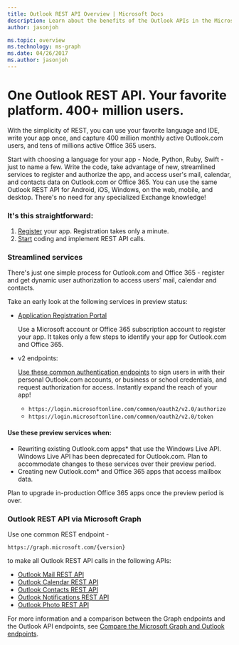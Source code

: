 ```yaml
---
title: Outlook REST API Overview | Microsoft Docs
description: Learn about the benefits of the Outlook APIs in the Microsoft Graph.
author: jasonjoh

ms.topic: overview
ms.technology: ms-graph
ms.date: 04/26/2017
ms.author: jasonjoh
---
```


# One Outlook REST API. Your favorite platform. 400+ million users.

With the simplicity of REST, you can use your favorite language and IDE, write your app once, and capture 400 million monthly active Outlook.com users, and tens of millions active Office 365 users.

Start with choosing a language for your app - Node, Python, Ruby, Swift - just to name a few. Write the code, take advantage of new, streamlined services to register and authorize the app, and access user's mail, calendar, and contacts data on Outlook.com or Office 365. You can use the same Outlook REST API for Android, iOS, Windows, on the web, mobile, and desktop. There's no need for any specialized Exchange knowledge!

### It's this straightforward:

1. [Register](https://apps.dev.microsoft.com/) your app. Registration takes only a minute.
1. [Start](get-started.md) coding and implement REST API calls.

### Streamlined services

There's just one simple process for Outlook.com and Office 365 - register and get dynamic user authorization to access users’ mail, calendar and contacts.

Take an early look at the following services in preview status:

- [Application Registration Portal](https://apps.dev.microsoft.com/)

    Use a Microsoft account or Office 365 subscription account to register your app. It takes only a few steps to identify your app for Outlook.com and Office 365. 

- v2 endpoints:

    [Use these common authentication endpoints](/azure/active-directory/develop/active-directory-appmodel-v2-overview) to sign users in with their personal Outlook.com accounts, or business or school credentials, and request authorization for access. Instantly expand the reach of your app!

    - `https://login.microsoftonline.com/common/oauth2/v2.0/authorize`
    - `https://login.microsoftonline.com/common/oauth2/v2.0/token`

#### Use these preview services when:

- Rewriting existing Outlook.com apps* that use the Windows Live API. Windows Live API has been deprecated for Outlook.com. Plan to accommodate changes to these services over their preview period.
- Creating new Outlook.com* and Office 365 apps that access mailbox data.

Plan to upgrade in-production Office 365 apps once the preview period is over.

### Outlook REST API via Microsoft Graph

Use one common REST endpoint -

```http
https://graph.microsoft.com/{version} 
```

to make all Outlook REST API calls in the following APIs:

- [Outlook Mail REST API](https://developer.microsoft.com/en-us/graph/docs/api-reference/v1.0/resources/message)
- [Outlook Calendar REST API](https://developer.microsoft.com/en-us/graph/docs/api-reference/v1.0/resources/calendar)
- [Outlook Contacts REST API](https://developer.microsoft.com/en-us/graph/docs/api-reference/v1.0/resources/contact)
- [Outlook Notifications REST API](https://developer.microsoft.com/en-us/graph/docs/api-reference/v1.0/resources/webhooks)
- [Outlook Photo REST API](https://developer.microsoft.com/en-us/graph/docs/api-reference/v1.0/resources/profilephoto)

For more information and a comparison between the Graph endpoints and the Outlook API endpoints, see [Compare the Microsoft Graph and Outlook endpoints](compare-graph-outlook.md).
